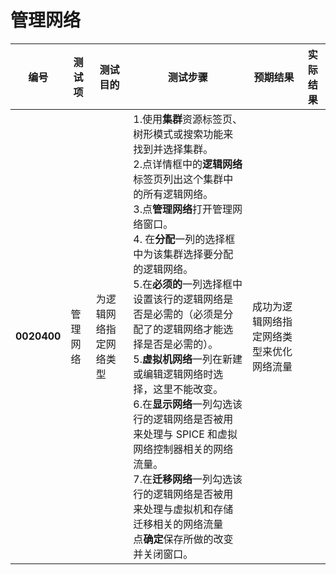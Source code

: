 # 管理网络
| **编号** | **测试项** | **测试目的** | **测试步骤** | **预期结果** | **实际结果** |
|--------- | ---------- | ------------ | ------------ | ------------ | ------------ |
|**0020400**|管理网络|为逻辑网络指定网络类型|1.使用**集群**资源标签页、树形模式或搜索功能来找到并选择集群。<br/>2.点详情框中的**逻辑网络**标签页列出这个集群中的所有逻辑网络。<br/>3.点**管理网络**打开管理网络窗口。 <br/>4. 在**分配**一列的选择框中为该集群选择要分配的逻辑网络。<br/>5.在**必须的**一列选择框中设置该行的逻辑网络是否是必需的（必须是分配了的逻辑网络才能选择是否是必需的）。<br/>5.**虚拟机网络**一列在新建或编辑逻辑网络时选择，这里不能改变。<br/>6.在**显示网络**一列勾选该行的逻辑网络是否被用来处理与 SPICE 和虚拟网络控制器相关的网络流量。<br/>7.在**迁移网络**一列勾选该行的逻辑网络是否被用来处理与虚拟机和存储迁移相关的网络流量<br/>点**确定**保存所做的改变并关闭窗口。 |成功为逻辑网络指定网络类型来优化网络流量||
